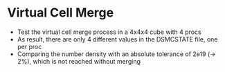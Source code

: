 # Virtual Cell Merge
* Test the virtual cell merge process in a 4x4x4 cube with 4 procs
* As result, there are only 4 different values in the DSMCSTATE file, one per proc
* Comparing the number density with an absolute tolerance of 2e19 (-> 2%), which is not reached without merging
